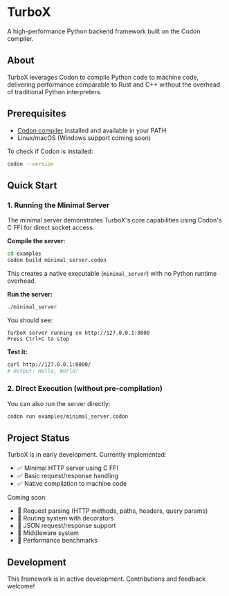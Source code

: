 # TurboX

A high-performance Python backend framework built on the Codon compiler.

## About

TurboX leverages Codon to compile Python code to machine code, delivering performance comparable to Rust and C++ without the overhead of traditional Python interpreters.

## Prerequisites

- [Codon compiler](https://github.com/exaloop/codon) installed and available in your PATH
- Linux/macOS (Windows support coming soon)

To check if Codon is installed:
```bash
codon --version
```

## Quick Start

### 1. Running the Minimal Server

The minimal server demonstrates TurboX's core capabilities using Codon's C FFI for direct socket access.

**Compile the server:**
```bash
cd examples
codon build minimal_server.codon
```

This creates a native executable (`minimal_server`) with no Python runtime overhead.

**Run the server:**
```bash
./minimal_server
```

You should see:
```
TurboX server running on http://127.0.0.1:8000
Press Ctrl+C to stop
```

**Test it:**
```bash
curl http://127.0.0.1:8000/
# Output: Hello, World!
```

### 2. Direct Execution (without pre-compilation)

You can also run the server directly:
```bash
codon run examples/minimal_server.codon
```

## Project Status

TurboX is in early development. Currently implemented:

- ✅ Minimal HTTP server using C FFI
- ✅ Basic request/response handling
- ✅ Native compilation to machine code

Coming soon:
- 🔄 Request parsing (HTTP methods, paths, headers, query params)
- 🔄 Routing system with decorators
- 🔄 JSON request/response support
- 🔄 Middleware system
- 🔄 Performance benchmarks

## Development

This framework is in active development. Contributions and feedback welcome!
